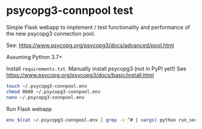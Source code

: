 # psycopg3-connpool test

Simple Flask webapp to implement / test functionality and performance of
the new psycopg3 connection pool.

See: https://www.psycopg.org/psycopg3/docs/advanced/pool.html

Assuming Python 3.7+

Install `requirements.txt`.  Manually install psycopg3 (not in PyPI yet!)
See https://www.psycopg.org/psycopg3/docs/basic/install.html


```bash
touch ~/.psycopg3-connpool.env
chmod 0600 ~/.psycopg3-connpool.env
nano ~/.psycopg3-connpool.env
```

Run Flask webapp

```bash
env $(cat ~/.psycopg3-connpool.env | grep -v ^# | xargs) python run_server.py
```



